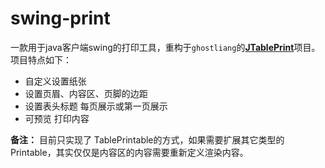 # swing-print

一款用于java客户端swing的打印工具，重构于`ghostliang`的[**JTablePrint**](https://blog.csdn.net/ghostliang)项目。项目特点如下：

- 自定义设置纸张
- 设置页眉、内容区、页脚的边距
- 设置表头标题 每页展示或第一页展示
- 可预览 打印内容



**备注：** 目前只实现了 TablePrintable的方式，如果需要扩展其它类型的Printable，其实仅仅是内容区的内容需要重新定义渲染内容。

​		



